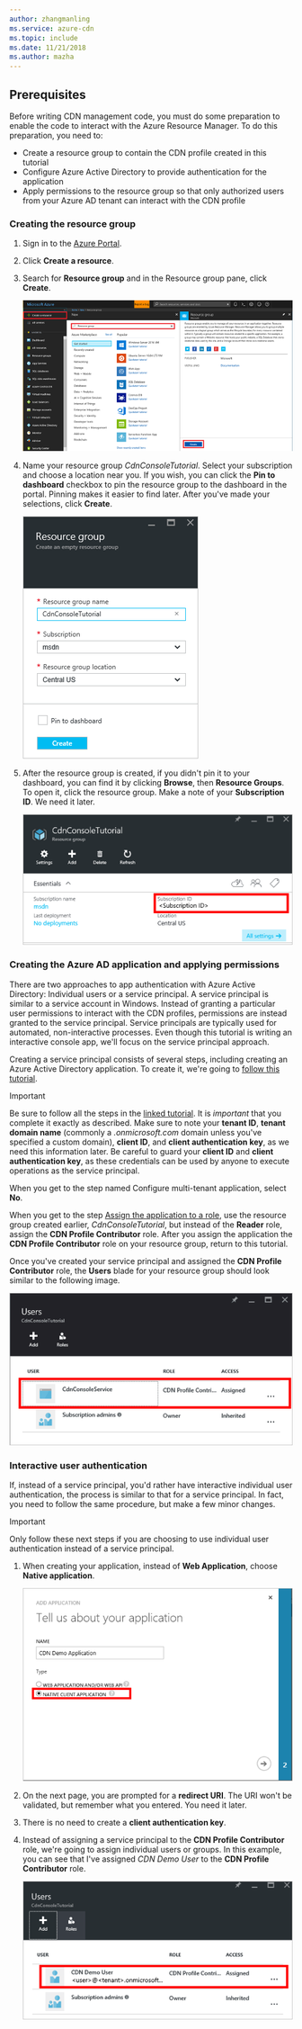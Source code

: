 ```yaml
---
author: zhangmanling
ms.service: azure-cdn
ms.topic: include
ms.date: 11/21/2018
ms.author: mazha
---
```

## Prerequisites
Before writing CDN management code, you must do some preparation to enable the code to interact with the Azure Resource Manager. To do this preparation, you need to:

* Create a resource group to contain the CDN profile created in this tutorial
* Configure Azure Active Directory to provide authentication for the application
* Apply permissions to the resource group so that only authorized users from your Azure AD tenant can interact with the CDN profile

### Creating the resource group
1. Sign in to the [Azure Portal](https://portal.azure.com).
2. Click **Create a resource**.
3. Search for **Resource group** and in the Resource group pane, click **Create**.

    ![Creating a new resource group](./media/cdn-app-dev-prep/cdn-new-rg-1-include.png)
3. Name your resource group *CdnConsoleTutorial*.  Select your subscription and choose a location near you.  If you wish, you can click the **Pin to dashboard** checkbox to pin the resource group to the dashboard in the portal.  Pinning makes it easier to find later.  After you've made your selections, click **Create**.

    ![Naming the resource group](./media/cdn-app-dev-prep/cdn-new-rg-2-include.png)
4. After the resource group is created, if you didn't pin it to your dashboard, you can find it by clicking **Browse**, then **Resource Groups**.  To open it, click the resource group.  Make a note of your **Subscription ID**. We need it later.

    ![Naming the resource group](./media/cdn-app-dev-prep/cdn-subscription-id-include.png)

### Creating the Azure AD application and applying permissions
There are two approaches to app authentication with Azure Active Directory: Individual users or a service principal. A service principal is similar to a service account in Windows.  Instead of granting a particular user permissions to interact with the CDN profiles, permissions are instead granted to the service principal.  Service principals are typically used for automated, non-interactive processes.  Even though this tutorial is writing an interactive console app, we'll focus on the service principal approach.

Creating a service principal consists of several steps, including creating an Azure Active Directory application.  To create it, we're going to [follow this tutorial](../articles/active-directory/develop/howto-create-service-principal-portal.md).

> [!IMPORTANT]
> Be sure to follow all the steps in the [linked tutorial](../articles/active-directory/develop/howto-create-service-principal-portal.md).  It is *important* that you complete it exactly as described.  Make sure to note your **tenant ID**, **tenant domain name** (commonly a *.onmicrosoft.com* domain unless you've specified a custom domain), **client ID**, and **client authentication key**, as we need this information later.  Be careful to guard your **client ID** and **client authentication key**, as these credentials can be used by anyone to execute operations as the service principal.
>
> When you get to the step named Configure multi-tenant application, select **No**.
>
> When you get to the step [Assign the application to a role](../articles/active-directory/develop/howto-create-service-principal-portal.md#assign-a-role-to-the-application), use the resource group created earlier,  *CdnConsoleTutorial*, but instead of the **Reader** role, assign the **CDN Profile Contributor** role.  After you assign the application the **CDN Profile Contributor** role on your resource group, return to this tutorial. 
>
>

Once you've created your service principal and assigned the **CDN Profile Contributor** role, the **Users** blade for your resource group should look similar to the following image.

![Users blade](./media/cdn-app-dev-prep/cdn-service-principal-include.png)

### Interactive user authentication
If, instead of a service principal, you'd rather have interactive individual user authentication, the process is similar to that for a service principal.  In fact, you need to follow the same procedure, but make a few minor changes.

> [!IMPORTANT]
> Only follow these next steps if you are choosing to use individual user authentication instead of a service principal.
>
>

1. When creating your application, instead of **Web Application**, choose **Native application**.

    ![Native application](./media/cdn-app-dev-prep/cdn-native-application-include.png)
2. On the next page, you are prompted for a **redirect URI**.  The URI won't be validated, but remember what you entered. You need it later.
3. There is no need to create a **client authentication key**.
4. Instead of assigning a service principal to the **CDN Profile Contributor** role, we're going to assign individual users or groups.  In this example, you can see that I've assigned  *CDN Demo User* to the **CDN Profile Contributor** role.  

    ![Individual user access](./media/cdn-app-dev-prep/cdn-aad-user-include.png)
